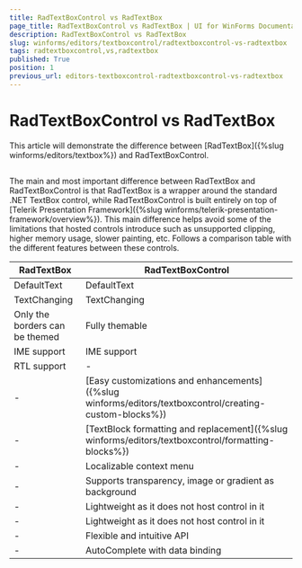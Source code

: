 ```yaml
---
title: RadTextBoxControl vs RadTextBox
page_title: RadTextBoxControl vs RadTextBox | UI for WinForms Documentation
description: RadTextBoxControl vs RadTextBox
slug: winforms/editors/textboxcontrol/radtextboxcontrol-vs-radtextbox
tags: radtextboxcontrol,vs,radtextbox
published: True
position: 1
previous_url: editors-textboxcontrol-radtextboxcontrol-vs-radtextbox
---
```


# RadTextBoxControl vs RadTextBox
 
This article will demonstrate the difference between [RadTextBox]({%slug winforms/editors/textbox%}) and RadTextBoxControl.
      

## 

The main and most important difference between RadTextBox and RadTextBoxControl is that RadTextBox is a wrapper around the standard .NET TextBox control, while RadTextBoxControl is built entirely on top of [Telerik Presentation Framework]({%slug winforms/telerik-presentation-framework/overview%}). This main difference helps avoid some of the limitations that hosted controls introduce such as unsupported clipping, higher memory usage, slower painting, etc. Follows a comparison table with the different features between these controls.
        


| RadTextBox | RadTextBoxControl |
| ------ | ------ |
|DefaultText|DefaultText|
|TextChanging|TextChanging|
|Only the borders can be themed|Fully themable|
|IME support|IME support|
|RTL support|-|
|-|[Easy customizations and enhancements]({%slug winforms/editors/textboxcontrol/creating-custom-blocks%})|
|-|[TextBlock formatting and replacement]({%slug winforms/editors/textboxcontrol/formatting-blocks%})|
|-|Localizable context menu|
|-|Supports transparency, image or gradient as background|
|-|Lightweight as it does not host control in it|
|-|Lightweight as it does not host control in it|
|-|Flexible and intuitive API|
|-|AutoComplete with data binding|
